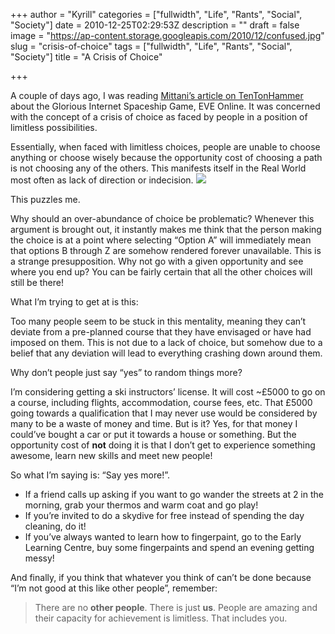 +++
author = "Kyrill"
categories = ["fullwidth", "Life", "Rants", "Social", "Society"]
date = 2010-12-25T02:29:53Z
description = ""
draft = false
image = "https://ap-content.storage.googleapis.com/2010/12/confused.jpg"
slug = "crisis-of-choice"
tags = ["fullwidth", "Life", "Rants", "Social", "Society"]
title = "A Crisis of Choice"

+++


A couple of days ago, I was reading [Mittani’s article on TenTonHammer](http://www.tentonhammer.com/eve/spymaster/55) about the Glorious Internet Spaceship Game, EVE Online. It was concerned with the concept of a crisis of choice as faced by people in a position of limitless possibilities.

Essentially, when faced with limitless choices, people are unable to choose anything or choose wisely because the opportunity cost of choosing a path is not choosing any of the others. This manifests itself in the Real World most often as lack of direction or indecision. ![](http://antisp.in/blog/wp-content/uploads/2010/12/confused.jpg)

This puzzles me.

Why should an over-abundance of choice be problematic? Whenever this argument is brought out, it instantly makes me think that the person making the choice is at a point where selecting “Option A” will immediately mean that options B through Z are somehow rendered forever unavailable. This is a strange presupposition. Why not go with a given opportunity and see where you end up? You can be fairly certain that all the other choices will still be there!

What I’m trying to get at is this:

Too many people seem to be stuck in this mentality, meaning they can’t deviate from a pre-planned course that they have envisaged or have had imposed on them. This is not due to a lack of choice, but somehow due to a belief that any deviation will lead to everything crashing down around them.

Why don’t people just say “yes” to random things more?

I’m considering getting a ski instructors’ license. It will cost ~£5000 to go on a course, including flights, accommodation, course fees, etc. That £5000 going towards a qualification that I may never use would be considered by many to be a waste of money and time. But is it? Yes, for that money I could’ve bought a car or put it towards a house or something. But the opportunity cost of **not** doing it is that I don’t get to experience something awesome, learn new skills and meet new people!

So what I’m saying is: “Say yes more!”.

- If a friend calls up asking if you want to go wander the streets at 2 in the morning, grab your thermos and warm coat and go play!
- If you’re invited to do a skydive for free instead of spending the day cleaning, do it!
- If you’ve always wanted to learn how to fingerpaint, go to the Early Learning Centre, buy some fingerpaints and spend an evening getting messy!

And finally, if you think that whatever you think of can’t be done because “I’m not good at this like other people”, remember:

> There are no **other people**. There is just **us**. People are amazing and their capacity for achievement is limitless. That includes you.


